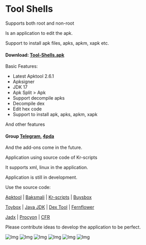 # Tool Shells

Supports both root and non-root

Is an application to edit the apk.

Support to install apk files, apks, apkm, xapk etc.

#### Download: [Tool-Shells.apk](https://github.com/kakathic/Tool-Shells/releases/download/V2.2.2/Tool-Shells.apk) 

Basic Features:

+ Latest Apktool 2.6.1
+ Apksigner 
+ JDK 17 
+ Apk Split > Apk 
+ Support decompile apks 
+ Decompile dex 
+ Edit hex code 
+ Support to install apk, apks, apkm, xapk

And other features

#### Group [Telegram](https://t.me/Tool_Shells), [4pda](https://4pda.ru/forum/index.php?showtopic=1023049)

And the add-ons come in the future.

Application using source code of Kr-scripts

It supports xml, linux in the application.

Application is still in development.

Use the source code:

[Apktool](https://github.com/iBotPeaches/Apktool) | [Baksmali](https://github.com/JesusFreke/smali) | [Kr-scripts](https://github.com/helloklf/kr-scripts) | [Buysbox](https://github.com/Magisk-Modules-Repo/busybox-ndk)

[Toybox](https://github.com/landley/toybox) | [Java JDK](https://adoptium.net) | [Dex Tool](https://github.com/pxb1988/dex2jar) | [Fernflower](https://github.com/fesh0r/fernflower)

[Jadx](https://github.com/skylot/jadx) | [Procyon](https://github.com/mstrobel/procyon) | [CFR](https://github.com/leibnitz27/cfr)

Please contribute ideas to develop the application to be perfect.

![Img](../master/Image/image.jpg)
![Img](../master/Image/image1.jpg)
![Img](../master/Image/image2.jpg)
![Img](../master/Image/image3.jpg)
![Img](../master/Image/image4.jpg)
![Img](../master/Image/image5.jpg)
